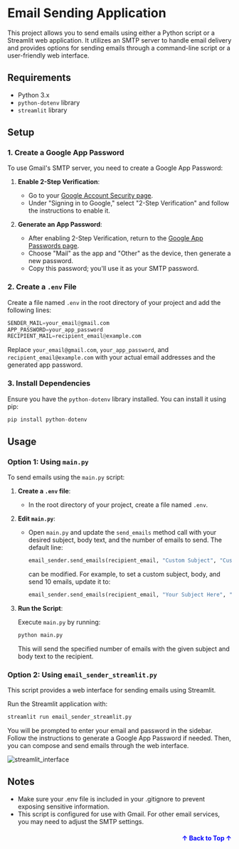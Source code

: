 <a name="readme-top"></a>

# Email Sending Application

This project allows you to send emails using either a Python script or a Streamlit web application. It utilizes an SMTP server to handle email delivery and provides options for sending emails through a command-line script or a user-friendly web interface.

## Requirements

- Python 3.x
- `python-dotenv` library
- `streamlit` library

## Setup

### 1. Create a Google App Password

To use Gmail's SMTP server, you need to create a Google App Password:

1. **Enable 2-Step Verification**:
   - Go to your [Google Account Security page](https://myaccount.google.com/security).
   - Under "Signing in to Google," select "2-Step Verification" and follow the instructions to enable it.

2. **Generate an App Password**:
   - After enabling 2-Step Verification, return to the [Google App Passwords page](https://myaccount.google.com/apppasswords).
   - Choose "Mail" as the app and "Other" as the device, then generate a new password.
   - Copy this password; you'll use it as your SMTP password.

### 2. Create a `.env` File

Create a file named `.env` in the root directory of your project and add the following lines:

```python
SENDER_MAIL=your_email@gmail.com
APP_PASSWORD=your_app_password
RECIPIENT_MAIL=recipient_email@example.com
```

Replace `your_email@gmail.com`, `your_app_password`, and `recipient_email@example.com` with your actual email addresses and the generated app password.

### 3. Install Dependencies

Ensure you have the `python-dotenv` library installed. You can install it using pip:

```python
pip install python-dotenv
```
## Usage

### Option 1: Using `main.py`

To send emails using the `main.py` script:

1. **Create a `.env` file**:
   - In the root directory of your project, create a file named `.env`.

2. **Edit `main.py`**:
   - Open `main.py` and update the `send_emails` method call with your desired subject, body text, and the number of emails to send. The default line:

     ```python
     email_sender.send_emails(recipient_email, "Custom Subject", "Custom body text", 5)
     ```

     can be modified. For example, to set a custom subject, body, and send 10 emails, update it to:

     ```python
     email_sender.send_emails(recipient_email, "Your Subject Here", "Your body text here", 10)
     ```

3. **Run the Script**:

     Execute `main.py` by running:

     ```python
     python main.py
     ```

     This will send the specified number of emails with the given subject and body text to the recipient.

### Option 2: Using `email_sender_streamlit.py`
This script provides a web interface for sending emails using Streamlit.

Run the Streamlit application with:

```python
streamlit run email_sender_streamlit.py
```

You will be prompted to enter your email and password in the sidebar. Follow the instructions to generate a Google App Password if needed. Then, you can compose and send emails through the web interface.

![streamlit_interface](https://github.com/user-attachments/assets/1eeeafac-1205-491f-a020-f67c0e9c2ac8)



## Notes
- Make sure your .env file is included in your .gitignore to prevent exposing sensitive information.
- This script is configured for use with Gmail. For other email services, you may need to adjust the SMTP settings.

<p align="right" style="font-size: 14px; color: #555; margin-top: 20px;">
  <a href="#readme-top" style="text-decoration: none; color: blue; font-weight: bold;">
    ↑ Back to Top ↑
  </a>
</p>
